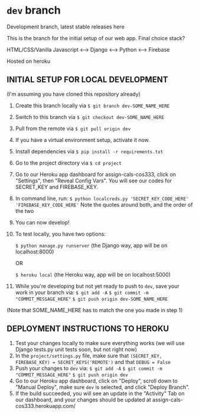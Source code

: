 # `dev` branch

Development branch, latest stable releases here

This is the branch for the initial setup of our web app. Final
choice stack?

HTML/CSS/Vanilla Javascript <--> Django <--> Python <--> Firebase

Hosted on heroku

## INITIAL SETUP FOR LOCAL DEVELOPMENT

(I'm assuming you have cloned this repository already)

1. Create this branch locally via `$ git branch dev-SOME_NAME_HERE`
2. Switch to this branch via `$ git checkout dev-SOME_NAME_HERE`
3. Pull from the remote via `$ git pull origin dev`
4. If you have a virtual environment setup, activate it now.
5. Install dependencies via `$ pip install -r requirements.txt`
6. Go to the project directory via `$ cd project`
7. Go to our Heroku app dashboard for assign-cals-cos333, click
on "Settings", then "Reveal Config Vars". You will see our codes
for SECRET_KEY and FIREBASE_KEY.
8. In command line, run: 
`$ python localcreds.py 'SECRET_KEY_CODE_HERE' 'FIREBASE_KEY_CODE_HERE'`
Note the quotes around both, and the order of the two
9. You can now develop!
10. To test locally, you have two options:

	`$ python manage.py runserver` (the Django way, app will be on localhost:8000)

	OR

	`$ heroku local` (the Heroku way, app will be on localhost:5000)

11. While you're developing but not yet ready to push to `dev`, save your work in your branch via:
	`$ git add -A`
	`$ git commit -m "COMMIT_MESSAGE_HERE"`
	`$ git push origin dev-SOME_NAME_HERE`

(Note that SOME_NAME_HERE has to match the one you made in step 1)

## DEPLOYMENT INSTRUCTIONS TO HEROKU

1. Test your changes locally to make sure everything works
(we will use Django tests.py unit tests soon, but not right now)
2. In the `project/settings.py` file, make sure that `(SECRET_KEY, FIREBASE_KEY) = SECRET_KEYS('REMOTE')` and that `DEBUG = False` 
3. Push your changes to `dev` via:
	`$ git add -A`
	`$ git commit -m "COMMIT_MESSAGE_HERE"`
	`$ git push origin dev`
4. Go to our Heroku app dashboard, click on "Deploy", scroll down to "Manual Deploy", make sure `dev` is selected, and click "Deploy Branch".
5. If the build succeeded, you will see an update in the "Activity" Tab on our dashboard, and your changes should be updated at assign-cals-cos333.herokuapp.com/
